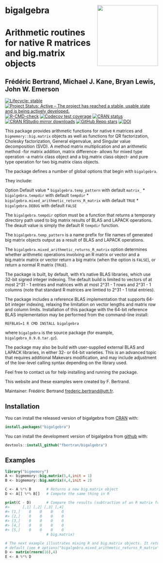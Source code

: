 <!DOCTYPE html>
<html xmlns="http://www.w3.org/1999/xhtml" lang="" xml:lang=""><head>
<meta http-equiv="content-type" content="text/html; charset=UTF-8">
  <meta charset="utf-8">
  <meta name="generator" content="pandoc">
  <meta name="viewport" content="width=device-width, initial-scale=1.0, user-scalable=yes">
  <title>README</title>
  <style type="text/css">
      code{white-space: pre-wrap;}
      span.smallcaps{font-variant: small-caps;}
      span.underline{text-decoration: underline;}
      div.column{display: inline-block; vertical-align: top; width: 50%;}
  </style>
  <style type="text/css">
a.sourceLine { display: inline-block; line-height: 1.25; }
a.sourceLine { pointer-events: none; color: inherit; text-decoration: inherit; }
a.sourceLine:empty { height: 1.2em; }
.sourceCode { overflow: visible; }
code.sourceCode { white-space: pre; position: relative; }
div.sourceCode { margin: 1em 0; }
pre.sourceCode { margin: 0; }
@media screen {
div.sourceCode { overflow: auto; }
}
@media print {
code.sourceCode { white-space: pre-wrap; }
a.sourceLine { text-indent: -1em; padding-left: 1em; }
}
pre.numberSource a.sourceLine
  { position: relative; left: -4em; }
pre.numberSource a.sourceLine::before
  { content: attr(title);
    position: relative; left: -1em; text-align: right; vertical-align: baseline;
    border: none; pointer-events: all; display: inline-block;
    -webkit-touch-callout: none; -webkit-user-select: none;
    -khtml-user-select: none; -moz-user-select: none;
    -ms-user-select: none; user-select: none;
    padding: 0 4px; width: 4em;
    color: #aaaaaa;
  }
pre.numberSource { margin-left: 3em; border-left: 1px solid #aaaaaa;  padding-left: 4px; }
div.sourceCode
  {  }
@media screen {
a.sourceLine::before { text-decoration: underline; }
}
code span.al { color: #ff0000; font-weight: bold; } /* Alert */
code span.an { color: #60a0b0; font-weight: bold; font-style: italic; } /* Annotation */
code span.at { color: #7d9029; } /* Attribute */
code span.bn { color: #40a070; } /* BaseN */
code span.bu { } /* BuiltIn */
code span.cf { color: #007020; font-weight: bold; } /* ControlFlow */
code span.ch { color: #4070a0; } /* Char */
code span.cn { color: #880000; } /* Constant */
code span.co { color: #60a0b0; font-style: italic; } /* Comment */
code span.cv { color: #60a0b0; font-weight: bold; font-style: italic; } /* CommentVar */
code span.do { color: #ba2121; font-style: italic; } /* Documentation */
code span.dt { color: #902000; } /* DataType */
code span.dv { color: #40a070; } /* DecVal */
code span.er { color: #ff0000; font-weight: bold; } /* Error */
code span.ex { } /* Extension */
code span.fl { color: #40a070; } /* Float */
code span.fu { color: #06287e; } /* Function */
code span.im { } /* Import */
code span.in { color: #60a0b0; font-weight: bold; font-style: italic; } /* Information */
code span.kw { color: #007020; font-weight: bold; } /* Keyword */
code span.op { color: #666666; } /* Operator */
code span.ot { color: #007020; } /* Other */
code span.pp { color: #bc7a00; } /* Preprocessor */
code span.sc { color: #4070a0; } /* SpecialChar */
code span.ss { color: #bb6688; } /* SpecialString */
code span.st { color: #4070a0; } /* String */
code span.va { color: #19177c; } /* Variable */
code span.vs { color: #4070a0; } /* VerbatimString */
code span.wa { color: #60a0b0; font-weight: bold; font-style: italic; } /* Warning */
  </style>
  <link rel="stylesheet" href="README_files/CRAN_web.css">
</head>
<body>
<!-- README.md is generated from README.Rmd. Please edit that file -->
<h1 id="bigalgebra">bigalgebra <img src="README_files/logo.png" align="right" width="200"></h1>
<h1 id="arithmetic-routines-for-native-r-matrices-and-big.matrix-objects">Arithmetic routines for native R matrices and big.matrix objects</h1>
<h2 id="frédéric-bertrand-michael-j.-kane-bryan-lewis-john-w.-emerson">Frédéric Bertrand, Michael J. Kane, Bryan Lewis, John W. Emerson</h2>
<!-- badges: start -->
<p><a href="https://lifecycle.r-lib.org/articles/stages.html"><img src="README_files/lifecycle-stable-green.svg" alt="Lifecycle: stable"></a> <a href="https://www.repostatus.org/#active"><img src="README_files/active.svg" alt="Project Status: Active – The project has reached a stable, usable state and is being actively developed."></a> <a href="https://github.com/fbertran/bigalgebra/actions"><img src="README_files/badge.svg" alt="R-CMD-check"></a> <a href="https://app.codecov.io/gh/fbertran/bigalgebra?branch=master"><img src="README_files/badge_002.svg" alt="Codecov test coverage"></a> <a href="https://cran.r-project.org/package=bigalgebra"><img src="README_files/bigalgebra.svg" alt="CRAN status"></a> <a href="https://cran.r-project.org/package=bigalgebra"><img src="README_files/bigalgebra_003.svg" alt="CRAN RStudio mirror downloads"></a> <a href="https://github.com/fbertran/bigalgebra"><img src="README_files/bigalgebra_002.svg" alt="GitHub Repo stars"></a> <a href="https://zenodo.org/badge/latestdoi/353292865"><img src="README_files/zenodo.4701056.svg" alt="DOI"></a></p>
<!-- badges: end -->
<p>This package provides arithmetic functions for native <code>R</code> matrices and <code>bigmemory::big.matrix</code>
 objects as well as functions for QR factorization, Cholesky 
factorization, General eigenvalue, and Singular value decomposition 
(SVD). A method matrix multiplication and an arithmetic method -for 
matrix addition, matrix difference- allows for mixed type operation -a 
matrix class object and a big.matrix class object- and pure type 
operation for two big.matrix class objects.</p>
<p>The package defines a number of global options that begin with <code>bigalgebra</code>.</p>
<p>They include:</p>
<p>Option Default value * <code>bigalgebra.temp_pattern</code> with default <code>matrix_</code> * <code>bigalgebra.tempdir</code> with default <code>tempdir</code> * <code>bigalgebra.mixed_arithmetic_returns_R_matrix</code> with default <code>TRUE</code> * <code>bigalgebra.DEBUG</code> with default <code>FALSE</code></p>
<p>The <code>bigalgebra.tempdir</code> option must be a function that 
returns a temporary directory path used to big matrix results of BLAS 
and LAPACK operations. The deault value is simply the default R <code>tempdir</code> function.</p>
<p>The <code>bigalgebra.temp_pattern</code> is a name prefix for file names of generated big matrix objects output as a result of BLAS and LAPACK operations.</p>
<p>The <code>bigalgebra.mixed_arithmetic_returns_R_matrix</code> option 
determines whether arithmetic operations involving an R matrix or vector
 and a big.matrix matrix or vector return a big matrix (when the option 
is <code>FALSE</code>), or return a normal R matrix (<code>TRUE</code>).</p>
<p>The package is built, by default, with <code>R</code>’s native BLAS 
libraries, which use 32-bit signed integer indexing. The default build 
is limited to vectors of at most 2^31 - 1 entries and matrices with at 
most 2^31 - 1 rows and 2^31 - 1 columns (note that standard R matrices 
are limtied to 2^31 - 1 total entries).</p>
<p>The package includes a reference BLAS implementation that supports 
64-bit integer indexing, relaxing the limitation on vector lengths and 
matrix row and column limits. Installation of this package with the 
64-bit reference BLAS implementation may be performed from the 
command-line install:</p>
<p><code>REFBLAS=1 R CMD INSTALL bigalgebra</code></p>
<p>where <code>bigalgebra</code> is the source package (for example, <code>bigalgebra_0.9.0.tar.gz</code>).</p>
<p>The package may also be build with user-supplied external BLAS and 
LAPACK libraries, in either 32- or 64-bit varieties. This is an advanced
 topic that requires additional Makevars modification, and may include 
adjustment of the low-level calling syntax depending on the library 
used.</p>
<p>Feel free to contact us for help installing and running the package.</p>
<p>This website and these examples were created by F. Bertrand.</p>
<p>Maintainer: Frédéric Bertrand <a href="mailto:frederic.bertrand@utt.fr" class="email">frederic.bertrand@utt.fr</a>.</p>
<h2 id="installation">Installation</h2>
<p>You can install the released version of bigalgebra from <a href="https://cran.r-project.org/">CRAN</a> with:</p>
<div class="sourceCode" id="cb1"><pre class="sourceCode r"><code class="sourceCode r"><a class="sourceLine" id="cb1-1" title="1"><span class="kw">install.packages</span>(<span class="st">"bigalgebra"</span>)</a></code></pre></div>
<p>You can install the development version of bigalgebra from <a href="https://github.com/">github</a> with:</p>
<div class="sourceCode" id="cb2"><pre class="sourceCode r"><code class="sourceCode r"><a class="sourceLine" id="cb2-1" title="1">devtools<span class="op">::</span><span class="kw">install_github</span>(<span class="st">"fbertran/bigalgebra"</span>)</a></code></pre></div>
<h2 id="examples">Examples</h2>
<div class="sourceCode" id="cb3"><pre class="sourceCode r"><code class="sourceCode r"><a class="sourceLine" id="cb3-1" title="1"><span class="kw">library</span>(<span class="st">"bigmemory"</span>)</a>
<a class="sourceLine" id="cb3-2" title="2">A &lt;-<span class="st"> </span>bigmemory<span class="op">::</span><span class="kw">big.matrix</span>(<span class="dv">5</span>,<span class="dv">4</span>,<span class="dt">init =</span> <span class="dv">1</span>)</a>
<a class="sourceLine" id="cb3-3" title="3">B &lt;-<span class="st"> </span>bigmemory<span class="op">::</span><span class="kw">big.matrix</span>(<span class="dv">4</span>,<span class="dv">4</span>,<span class="dt">init =</span> <span class="dv">2</span>)</a>
<a class="sourceLine" id="cb3-4" title="4"></a>
<a class="sourceLine" id="cb3-5" title="5">C &lt;-<span class="st"> </span>A <span class="op">%*%</span><span class="st"> </span>B       <span class="co"># Returns a new big.matrix object</span></a>
<a class="sourceLine" id="cb3-6" title="6">D &lt;-<span class="st"> </span>A[] <span class="op">%*%</span><span class="st"> </span>B[]   <span class="co"># Compute the same thing in R</span></a>
<a class="sourceLine" id="cb3-7" title="7"></a>
<a class="sourceLine" id="cb3-8" title="8"><span class="kw">print</span>(C <span class="op">-</span><span class="st"> </span>D)       <span class="co"># Compare the results (subtraction of an R matrix from a</span></a>
<a class="sourceLine" id="cb3-9" title="9"><span class="co">#&gt;      [,1] [,2] [,3] [,4]</span></a>
<a class="sourceLine" id="cb3-10" title="10"><span class="co">#&gt; [1,]    0    0    0    0</span></a>
<a class="sourceLine" id="cb3-11" title="11"><span class="co">#&gt; [2,]    0    0    0    0</span></a>
<a class="sourceLine" id="cb3-12" title="12"><span class="co">#&gt; [3,]    0    0    0    0</span></a>
<a class="sourceLine" id="cb3-13" title="13"><span class="co">#&gt; [4,]    0    0    0    0</span></a>
<a class="sourceLine" id="cb3-14" title="14"><span class="co">#&gt; [5,]    0    0    0    0</span></a>
<a class="sourceLine" id="cb3-15" title="15">                   <span class="co"># big.matrix)</span></a>
<a class="sourceLine" id="cb3-16" title="16"></a>
<a class="sourceLine" id="cb3-17" title="17"><span class="co"># The next example illustrates mixing R and big.matrix objects. It returns by</span></a>
<a class="sourceLine" id="cb3-18" title="18"><span class="co"># default (see # options("bigalgebra.mixed_arithmetic_returns_R_matrix")</span></a>
<a class="sourceLine" id="cb3-19" title="19">D &lt;-<span class="st"> </span><span class="kw">matrix</span>(<span class="kw">rnorm</span>(<span class="dv">16</span>),<span class="dv">4</span>)</a>
<a class="sourceLine" id="cb3-20" title="20">E &lt;-<span class="st"> </span>A <span class="op">%*%</span><span class="st"> </span>D</a></code></pre></div>


</body></html>